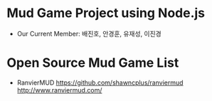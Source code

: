 # Mud Game Project using Node.js

- Our Current Member: 배진호, 안경훈, 유재성, 이진경












# Open Source Mud Game List

- RanvierMUD https://github.com/shawncplus/ranviermud
http://www.ranviermud.com/

